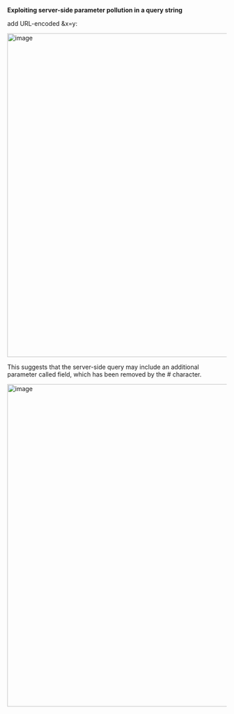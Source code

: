 
**Exploiting server-side parameter pollution in a query string**

add URL-encoded &x=y:

<img width="743" alt="image" src="https://github.com/katvik001/PortSwigger-Academy-CheatSheets/assets/21978067/03757eae-d4ec-45ae-b956-f83897adf9cd">

This suggests that the server-side query may include an additional parameter called field, which has been removed by the # character. 

<img width="740" alt="image" src="https://github.com/katvik001/PortSwigger-Academy-CheatSheets/assets/21978067/91a3ea57-5d4b-49bf-bc9e-067fe04ebbff">
